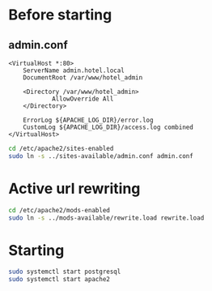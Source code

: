 # Before starting

## admin.conf

```
<VirtualHost *:80>
    ServerName admin.hotel.local
    DocumentRoot /var/www/hotel_admin

    <Directory /var/www/hotel_admin>
            AllowOverride All
    </Directory>

    ErrorLog ${APACHE_LOG_DIR}/error.log
    CustomLog ${APACHE_LOG_DIR}/access.log combined
</VirtualHost>
``` 

```sh
cd /etc/apache2/sites-enabled
sudo ln -s ../sites-available/admin.conf admin.conf
```


# Active url rewriting
```sh
cd /etc/apache2/mods-enabled
sudo ln -s ../mods-available/rewrite.load rewrite.load
```

# Starting

```sh
sudo systemctl start postgresql
sudo systemctl start apache2
```